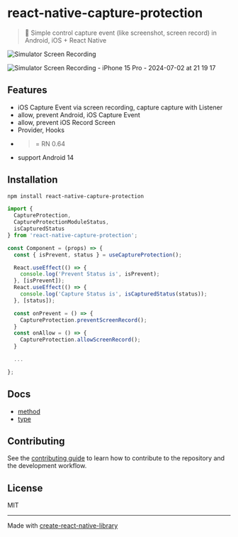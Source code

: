 # react-native-capture-protection

> 🚀 Simple control capture event (like screenshot, screen record) in Android, iOS + React Native

![Simulator Screen Recording](https://user-images.githubusercontent.com/37437842/206644553-e4c3f2bc-b624-47ac-a005-132199e049b2.gif)

![Simulator Screen Recording - iPhone 15 Pro - 2024-07-02 at 21 19 17](https://github.com/0xlethe/react-native-capture-protection/assets/37437842/ac98e942-8dba-4e5d-9f23-fa10f946b26b)

## Features

- iOS Capture Event via screen recording, capture capture with Listener
- allow, prevent Android, iOS Capture Event
- allow, prevent iOS Record Screen
- Provider, Hooks
- > = RN 0.64
- support Android 14

## Installation

```sh
npm install react-native-capture-protection
```

```js
import {
  CaptureProtection,
  CaptureProtectionModuleStatus,
  isCapturedStatus
} from 'react-native-capture-protection';

const Component = (props) => {
  const { isPrevent, status } = useCaptureProtection();

  React.useEffect(() => {
    console.log('Prevent Status is', isPrevent);
  }, [isPrevent]);
  React.useEffect(() => {
    console.log('Capture Status is', isCapturedStatus(status));
  }, [status]);

  const onPrevent = () => {
    CaptureProtection.preventScreenRecord();
  }
  const onAllow = () => {
    CaptureProtection.allowScreenRecord();
  }

  ...

};
```

## Docs

- [method](https://github.com/0xlethe/react-native-capture-protection/wiki/method)
- [type](https://github.com/0xlethe/react-native-capture-protection/wiki/type)

## Contributing

See the [contributing guide](CONTRIBUTING.md) to learn how to contribute to the repository and the development workflow.

## License

MIT

---

Made with [create-react-native-library](https://github.com/callstack/react-native-builder-bob)
